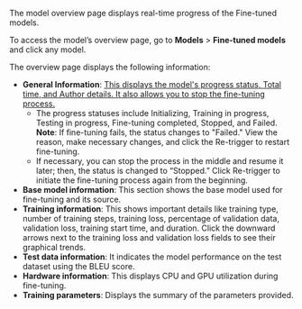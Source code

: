 


The model overview page displays real-time progress of the Fine-tuned models. 

To access the model’s overview page,  go to  **Models** > **Fine-tuned models** and click any model.

The overview page displays the following information:



* **General Information**: [This displays the model's progress status, Total time, and Author details. It also allows you to stop the fine-tuning process.](https://galeadmin-kore.github.io/docs/gale/models/fine-tune-models/images/initializing-status.png)
    * The progress statuses include Initializing, Training in progress, Testing in progress, Fine-tuning completed, Stopped, and Failed. \
**Note**: If fine-tuning fails, the status changes to "Failed." View the reason, make necessary changes, and click the Re-trigger to restart fine-tuning.
    * If necessary, you can stop the process in the middle and resume it later; then, the status is changed to “Stopped.” Click Re-trigger to initiate the fine-tuning process again from the beginning.
* **Base model information**: This section shows the base model used for fine-tuning and its source.
* **Training information**: This shows important details like training type, number of training steps, training loss, percentage of validation data, validation loss, training start time, and duration. Click the downward arrows next to the training loss and validation loss fields to see their graphical trends.
* **Test data information**: It indicates the model performance on the test dataset using the BLEU score.
* **Hardware information**: This displays CPU and GPU utilization during fine-tuning.
* **Training parameters**: Displays the summary of the parameters provided.